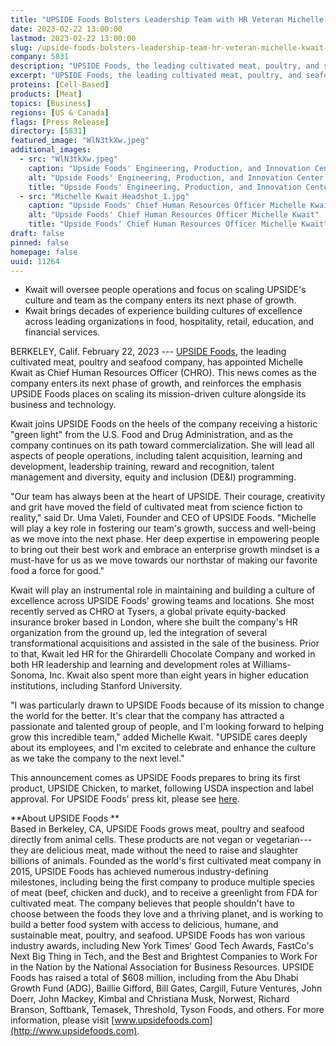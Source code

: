 ```yaml
---
title: "UPSIDE Foods Bolsters Leadership Team with HR Veteran Michelle Kwait as Chief Human Resources Officer"
date: 2023-02-22 13:00:00
lastmod: 2023-02-22 13:00:00
slug: /upside-foods-bolsters-leadership-team-hr-veteran-michelle-kwait-chief-human-resources
company: 5831
description: "UPSIDE Foods, the leading cultivated meat, poultry, and seafood company, has appointed Michelle Kwait as Chief Human Resources Officer."
excerpt: "UPSIDE Foods, the leading cultivated meat, poultry, and seafood company, has appointed Michelle Kwait as Chief Human Resources Officer."
proteins: [Cell-Based]
products: [Meat]
topics: [Business]
regions: [US & Canada]
flags: [Press Release]
directory: [5831]
featured_image: "WlN3tkXw.jpeg"
additional_images:
  - src: "WlN3tkXw.jpeg"
    caption: "Upside Foods' Engineering, Production, and Innovation Center entryway"
    alt: "Upside Foods' Engineering, Production, and Innovation Center entryway"
    title: "Upside Foods' Engineering, Production, and Innovation Center entryway"
  - src: "Michelle Kwait Headshot_1.jpg"
    caption: "Upside Foods' Chief Human Resources Officer Michelle Kwait"
    alt: "Upside Foods' Chief Human Resources Officer Michelle Kwait"
    title: "Upside Foods' Chief Human Resources Officer Michelle Kwait"
draft: false
pinned: false
homepage: false
uuid: 11264
---
```

-   Kwait will oversee people operations and focus on scaling UPSIDE's
    culture and team as the company enters its next phase of growth.
-   Kwait brings decades of experience building cultures of excellence
    across leading organizations in food, hospitality, retail,
    education, and financial services.

BERKELEY, Calif. February 22, 2023 --- [UPSIDE
Foods](https://upsidefoods.com/), the leading cultivated meat, poultry
and seafood company, has appointed Michelle Kwait as Chief Human
Resources Officer (CHRO). This news comes as the company enters its next
phase of growth, and reinforces the emphasis UPSIDE Foods places on
scaling its mission-driven culture alongside its business and
technology.

Kwait joins UPSIDE Foods on the heels of the company receiving a
historic "green light" from the U.S. Food and Drug Administration, and
as the company continues on its path toward commercialization. She will
lead all aspects of people operations, including talent acquisition,
learning and development, leadership training, reward and recognition,
talent management and diversity, equity and inclusion (DE&I)
programming. 

"Our team has always been at the heart of UPSIDE. Their courage,
creativity and grit have moved the field of cultivated meat from science
fiction to reality," said Dr. Uma Valeti, Founder and CEO of UPSIDE
Foods. "Michelle will play a key role in fostering our team\'s growth,
success and well-being as we move into the next phase. Her deep
expertise in empowering people to bring out their best work and embrace
an enterprise growth mindset is a must-have for us as we move towards
our northstar of making our favorite food a force for good."

Kwait will play an instrumental role in maintaining and building a
culture of excellence across UPSIDE Foods' growing teams and locations.
She most recently served as CHRO at Tysers, a global private
equity-backed insurance broker based in London, where she built the
company\'s HR organization from the ground up, led the integration of
several transformational acquisitions and assisted in the sale of the
business. Prior to that, Kwait led HR for the Ghirardelli Chocolate
Company and worked in both HR leadership and learning and development
roles at Williams-Sonoma, Inc. Kwait also spent more than eight years in
higher education institutions, including Stanford University.

"I was particularly drawn to UPSIDE Foods because of its mission to
change the world for the better. It\'s clear that the company has
attracted a passionate and talented group of people, and I'm looking
forward to helping grow this incredible team," added Michelle Kwait.
"UPSIDE cares deeply about its employees, and I'm excited to celebrate
and enhance the culture as we take the company to the next level."  

This announcement comes as UPSIDE Foods prepares to bring its first
product, UPSIDE Chicken, to market, following USDA inspection and label
approval. For UPSIDE Foods' press kit, please see
[here](https://www.dropbox.com/sh/rmozuhb343uyxpd/AAAo2857oDhUL5_mJOrxZTQTa?dl=0). 

**About UPSIDE Foods **\
Based in Berkeley, CA, UPSIDE Foods grows meat, poultry and seafood
directly from animal cells. These products are not vegan or
vegetarian---they are delicious meat, made without the need to raise and
slaughter billions of animals. Founded as the world's first cultivated
meat company in 2015, UPSIDE Foods has achieved numerous
industry-defining milestones, including being the first company to
produce multiple species of meat (beef, chicken and duck), and to
receive a greenlight from FDA for cultivated meat. The company believes
that people shouldn't have to choose between the foods they love and a
thriving planet, and is working to build a better food system with
access to delicious, humane, and sustainable meat, poultry, and seafood.
UPSIDE Foods has won various industry awards, including New York Times'
Good Tech Awards, FastCo's Next Big Thing in Tech, and the Best and
Brightest Companies to Work For in the Nation by the National
Association for Business Resources. UPSIDE Foods has raised a total of
\$608 million, including from the Abu Dhabi Growth Fund (ADG), Baillie
Gifford, Bill Gates, Cargill, Future Ventures, John Doerr, John Mackey,
Kimbal and Christiana Musk, Norwest, Richard Branson, Softbank, Temasek,
Threshold, Tyson Foods, and others. For more information, please visit
[www.upsidefoods.com](http://www.upsidefoods.com).
